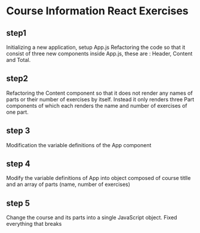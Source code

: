 # Course Information React Exercises

## step1

Initializing a new application, setup App.js
Refactoring the code so that it consist of three new components inside App.js, these are :
Header, Content and Total.

## step2

Refactoring the Content component so that it does not render any names of parts or their number of exercises by itself. Instead it only renders three Part components of which each renders the name and number of exercises of one part.

## step 3

Modification the variable definitions of the App component

## step 4

Modify the variable definitions of App into object composed of course titlle and an array of parts (name, number of exercises)

## step 5

Change the course and its parts into a single JavaScript object. Fixed everything that breaks

